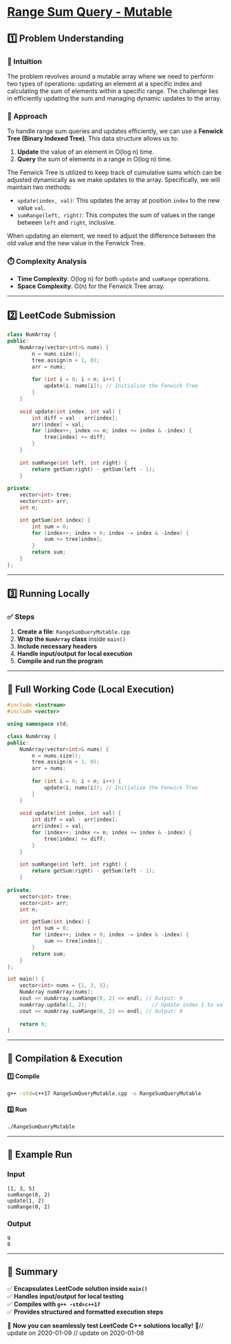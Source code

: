 # **[Range Sum Query - Mutable](https://leetcode.com/problems/range-sum-query-mutable/description/)**  

## **1️⃣ Problem Understanding**  
### **📌 Intuition**  
The problem revolves around a mutable array where we need to perform two types of operations: updating an element at a specific index and calculating the sum of elements within a specific range. The challenge lies in efficiently updating the sum and managing dynamic updates to the array.

### **🚀 Approach**  
To handle range sum queries and updates efficiently, we can use a **Fenwick Tree (Binary Indexed Tree)**. This data structure allows us to:
1. **Update** the value of an element in O(log n) time.
2. **Query** the sum of elements in a range in O(log n) time.

The Fenwick Tree is utilized to keep track of cumulative sums which can be adjusted dynamically as we make updates to the array. Specifically, we will maintain two methods:
- `update(index, val)`: This updates the array at position `index` to the new value `val`.
- `sumRange(left, right)`: This computes the sum of values in the range between `left` and `right`, inclusive.

When updating an element, we need to adjust the difference between the old value and the new value in the Fenwick Tree.

### **⏱️ Complexity Analysis**  
- **Time Complexity**: O(log n) for both `update` and `sumRange` operations.  
- **Space Complexity**: O(n) for the Fenwick Tree array.

---  

## **2️⃣ LeetCode Submission**  
```cpp
class NumArray {
public:
    NumArray(vector<int>& nums) {
        n = nums.size();
        tree.assign(n + 1, 0);
        arr = nums;
        
        for (int i = 0; i < n; i++) {
            update(i, nums[i]); // Initialize the Fenwick Tree
        }
    }
    
    void update(int index, int val) {
        int diff = val - arr[index]; 
        arr[index] = val;
        for (index++; index <= n; index += index & -index) {
            tree[index] += diff; 
        }
    }
    
    int sumRange(int left, int right) {
        return getSum(right) - getSum(left - 1); 
    }
    
private:
    vector<int> tree; 
    vector<int> arr; 
    int n; 

    int getSum(int index) {
        int sum = 0;
        for (index++; index > 0; index -= index & -index) {
            sum += tree[index]; 
        }
        return sum;
    }
};
```  

---  

## **3️⃣ Running Locally**  
### **✅ Steps**  
1. **Create a file**: `RangeSumQueryMutable.cpp`  
2. **Wrap the `NumArray` class** inside `main()`  
3. **Include necessary headers**  
4. **Handle input/output for local execution**  
5. **Compile and run the program**  

---  

## **📝 Full Working Code (Local Execution)**  
```cpp
#include <iostream>
#include <vector>

using namespace std;

class NumArray {
public:
    NumArray(vector<int>& nums) {
        n = nums.size();
        tree.assign(n + 1, 0);
        arr = nums;
        
        for (int i = 0; i < n; i++) {
            update(i, nums[i]); // Initialize the Fenwick Tree
        }
    }
    
    void update(int index, int val) {
        int diff = val - arr[index]; 
        arr[index] = val;
        for (index++; index <= n; index += index & -index) {
            tree[index] += diff; 
        }
    }
    
    int sumRange(int left, int right) {
        return getSum(right) - getSum(left - 1); 
    }
    
private:
    vector<int> tree; 
    vector<int> arr; 
    int n; 

    int getSum(int index) {
        int sum = 0;
        for (index++; index > 0; index -= index & -index) {
            sum += tree[index]; 
        }
        return sum;
    }
};

int main() {
    vector<int> nums = {1, 3, 5};
    NumArray numArray(nums);
    cout << numArray.sumRange(0, 2) << endl; // Output: 9
    numArray.update(1, 2);                     // Update index 1 to value 2
    cout << numArray.sumRange(0, 2) << endl; // Output: 8
   
    return 0;
}
```  

---  

## **🔧 Compilation & Execution**  
#### **1️⃣ Compile**  
```bash
g++ -std=c++17 RangeSumQueryMutable.cpp -o RangeSumQueryMutable
```  

#### **2️⃣ Run**  
```bash
./RangeSumQueryMutable
```  

---  

## **🎯 Example Run**  
### **Input**  
```
[1, 3, 5]
sumRange(0, 2)
update(1, 2)
sumRange(0, 2)
```  
### **Output**  
```
9
8
```  

---  

## **📌 Summary**  
✅ **Encapsulates LeetCode solution inside `main()`**  
✅ **Handles input/output for local testing**  
✅ **Compiles with `g++ -std=c++17`**  
✅ **Provides structured and formatted execution steps**  

🚀 **Now you can seamlessly test LeetCode C++ solutions locally!** 🚀// update on 2020-01-09
// update on 2020-01-08
